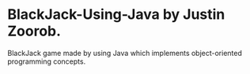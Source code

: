 # BlackJack-Using-Java by Justin Zoorob.

BlackJack game made by using Java which implements object-oriented programming concepts. 
